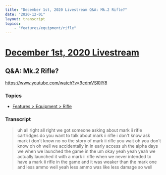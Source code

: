 ```yaml
---
title: "December 1st, 2020 Livestream Q&A: Mk.2 Rifle?"
date: "2020-12-01"
layout: transcript
topics:
    - "features/equipment/rifle"
---
```

# [December 1st, 2020 Livestream](../2020-12-01.md)
## Q&A: Mk.2 Rifle?
https://www.youtube.com/watch?v=9cdmVSl0lY8

### Topics
* [Features > Equipment > Rifle](../topics/features/equipment/rifle.md)

### Transcript

> uh all right all right we got someone asking about mark ii rifle cartridges do you want to talk about mark ii rifle i don't know ask mark i don't know no no the story of mark ii rifle you wait oh you don't know oh oh well we accidentally in in early access uh the alpha days we when we launched the game in the um okay yeah yeah yeah we actually launched it with a mark ii rifle when we never intended to have a mark ii rifle in the game and it was weaker than the mark one and less ammo well yeah less ammo was like less damage so well
